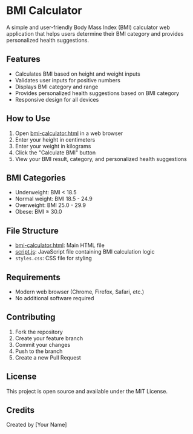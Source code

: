 # BMI Calculator

A simple and user-friendly Body Mass Index (BMI) calculator web application that helps users determine their BMI category and provides personalized health suggestions.

## Features

- Calculates BMI based on height and weight inputs
- Validates user inputs for positive numbers
- Displays BMI category and range
- Provides personalized health suggestions based on BMI category
- Responsive design for all devices

## How to Use

1. Open [bmi-calculator.html](cci:7://file:///c:/Users/prith/.windsurf/bmi-calculator.html:0:0-0:0) in a web browser
2. Enter your height in centimeters
3. Enter your weight in kilograms
4. Click the "Calculate BMI" button
5. View your BMI result, category, and personalized health suggestions

## BMI Categories

- Underweight: BMI < 18.5
- Normal weight: BMI 18.5 - 24.9
- Overweight: BMI 25.0 - 29.9
- Obese: BMI ≥ 30.0

## File Structure

- [bmi-calculator.html](cci:7://file:///c:/Users/prith/.windsurf/bmi-calculator.html:0:0-0:0): Main HTML file
- [script.js](cci:7://file:///c:/Users/prith/.windsurf/script.js:0:0-0:0): JavaScript file containing BMI calculation logic
- `styles.css`: CSS file for styling

## Requirements

- Modern web browser (Chrome, Firefox, Safari, etc.)
- No additional software required

## Contributing

1. Fork the repository
2. Create your feature branch
3. Commit your changes
4. Push to the branch
5. Create a new Pull Request

## License

This project is open source and available under the MIT License.

## Credits

Created by [Your Name]
